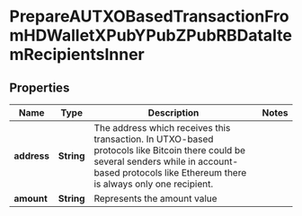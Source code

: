 

# PrepareAUTXOBasedTransactionFromHDWalletXPubYPubZPubRBDataItemRecipientsInner


## Properties

| Name | Type | Description | Notes |
|------------ | ------------- | ------------- | -------------|
|**address** | **String** | The address which receives this transaction. In UTXO-based protocols like Bitcoin there could be several senders while in account-based protocols like Ethereum there is always only one recipient. |  |
|**amount** | **String** | Represents the amount value |  |




